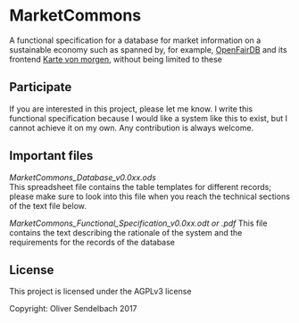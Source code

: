 # MarketCommons

A functional specification for a database for market information on a sustainable economy such as spanned by, for example, [OpenFairDB](https://github.com/flosse/openfairdb/) and its frontend [Karte von morgen](https://kartevonmorgen.org/), without being limited to these

## Participate

If you are interested in this project, please let me know. I write this functional specification because I would like a system like this to exist, but I cannot achieve it on my own. Any contribution is always welcome.

## Important files

_MarketCommons_Database_v0.0xx.ods_  
This spreadsheet file contains the table templates for different records; please make sure to look into this file when you reach the technical sections of the text file below.

_MarketCommons_Functional_Specification_v0.0xx.odt or .pdf_
This file contains the text describing the rationale of the system and the requirements for the records of the database

## License

This project is licensed under the AGPLv3 license

Copyright: Oliver Sendelbach 2017


